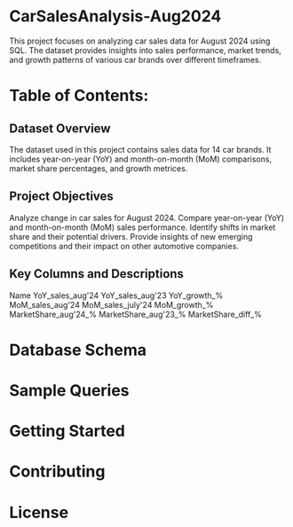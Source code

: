 # CarSalesAnalysis-Aug2024

This project focuses on analyzing car sales data for August 2024 using SQL. The dataset provides insights into sales performance, market trends, and growth patterns of various car brands
over different timeframes.

# Table of Contents:

## Dataset Overview
  The dataset used in this project contains sales data for 14 car brands. It includes year-on-year (YoY) and month-on-month (MoM) comparisons, market share percentages, and growth metrices.

## Project Objectives
  Analyze change in car sales for August 2024.
  Compare year-on-year (YoY) and month-on-month (MoM) sales performance.
  Identify shifts in market share and their potential drivers.
  Provide insights of new emerging competitions and their impact on other automotive companies.

## Key Columns and Descriptions
  Name 
  YoY_sales_aug'24
  YoY_sales_aug'23
  YoY_growth_%
  MoM_sales_aug'24
  MoM_sales_july'24
  MoM_growth_%
  MarketShare_aug'24_%
  MarketShare_aug'23_%
  MarketShare_diff_%
  

# Database Schema
# Sample Queries
# Getting Started
# Contributing
# License
